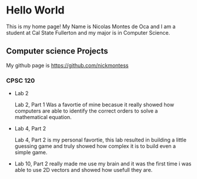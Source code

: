 # Hello World 

This is my home page! My Name is Nicolas Montes de Oca and I am a student at Cal State Fullerton and my major is in Computer Science.

## Computer science Projects 

My github page is https://github.com/nickmontess

### CPSC 120 

* Lab 2 

    Lab 2, Part 1 Was a favortie of mine becasue it really showed how computers are able to identify the correct orders to solve a mathematical equation. 

* Lab 4, Part 2 

    Lab 4, Part 2 is my personal favortie, this lab resulted in building a little guessing game and truly showed how complex it is to build even a simple game. 
    
* Lab 10, Part 2 really made me use my brain and it was the first time i was able to use 2D vectors and showed how usefull they are. 